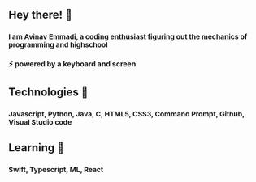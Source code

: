 ## **Hey there! 👋**
### <sub>I am Avinav Emmadi, a coding enthusiast figuring out the mechanics of programming and highschool
#### ⚡ powered by a keyboard and screen</sub>
###
## **Technologies 💬**
### <sub>Javascript, Python, Java, C, HTML5, CSS3, Command Prompt, Github, Visual Studio code</sub>
###
## **Learning 🌱**
### <sub>Swift, Typescript, ML, React</sub>
###
<!--
**aviemmadi/aviemmadi** is a ✨ _special_ ✨ repository because its `README.md` (this file) appears on your GitHub profile.

Here are some ideas to get you started:

- 🔭 I’m currently working on ...
- 🌱 I’m currently learning ...
- 👯 I’m looking to collaborate on ...
- 🤔 I’m looking for help with ...
- 💬 Ask me about ...
- 📫 How to reach me: ...
- 😄 Pronouns: ...
- ⚡ Fun fact: ...
-->
